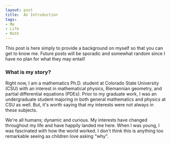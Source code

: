 ```yaml
---
layout: post
title:  An Introduction
tags:
- Me
- Life
- Math
---
```


<p>
This post is here simply to provide a background on myself so that you can get to know me.  Future posts will be sporadic and somewhat random since I have no plan for what they may entail! 
</p>

<h3>
What is my story?
</h3>

<p> 
Right now, I am a mathematics Ph.D. student at Colorado State University (CSU) with an interest in mathematical physics, Riemannian geometry, and partial differential equations (PDEs).  Prior to my graduate work, I was an undergraduate student majoring in both general mathematics and physics at CSU as well.  But, it's worth saying that my interests were not always in these subjects.
</p>

<p> 
We're all humans; dynamic and curious.  My interests have changed throughout my life and have happily landed me here.  When I was young, I was fascinated with how the world worked.  I don't think this is anything too remarkable seeing as children love asking "why".  
</p>

